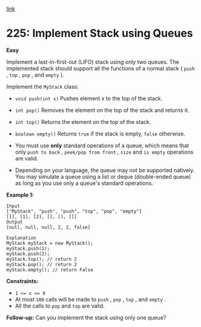 [link](https://leetcode.com/problems/implement-stack-using-queues/?envType=problem-list-v2&envId=nsxp04sh)

# 225: Implement Stack using Queues

**Easy**

Implement a last-in-first-out (LIFO) stack using only two queues. The implemented stack should support all the functions of a normal stack ( `push` , `top` , `pop` , and `empty` ).

Implement the `MyStack` class:

- `void push(int x)` Pushes element x to the top of the stack.
- `int pop()` Removes the element on the top of the stack and returns it.
- `int top()` Returns the element on the top of the stack.
- `boolean empty()` Returns `true` if the stack is empty, `false` otherwise.

- You must use **only** standard operations of a queue, which means that only `push to back` , `peek/pop from front` , `size` and `is empty` operations are valid.
- Depending on your language, the queue may not be supported natively. You may simulate a queue using a list or deque (double-ended queue) as long as you use only a queue's standard operations.

**Example 1:**

```
Input
["MyStack", "push", "push", "top", "pop", "empty"]
[[], [1], [2], [], [], []]
Output
[null, null, null, 2, 2, false]

Explanation
MyStack myStack = new MyStack();
myStack.push(1);
myStack.push(2);
myStack.top(); // return 2
myStack.pop(); // return 2
myStack.empty(); // return False
```

**Constraints:**

- `1 <= x <= 9`
- At most `100` calls will be made to `push` , `pop` , `top` , and `empty` .
- All the calls to `pop` and `top` are valid.

**Follow-up:** Can you implement the stack using only one queue?
